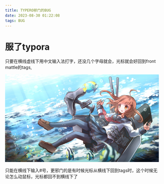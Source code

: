 ```yaml
---
title: TYPERO邪门的BUG
date: 2023-08-30 01:22:08
tags: BUG
---
```


# 服了typora

只要在横线虚线下用中文输入法打字，还没几个字母就会，光标就会好回到front mattle的tags,

<!--more-->

![](/img/5aeb1038127b5.jpg)

只能在横线下输入#号，更邪门的是有时候光标从横线下回到tags时，这个时候无论怎么动鼠标，光标都回不到横线下了

